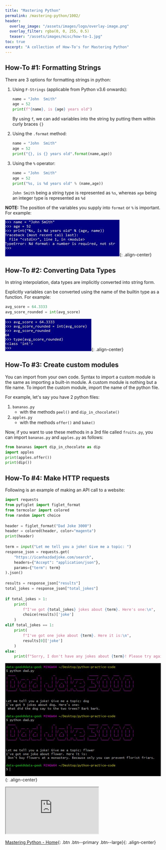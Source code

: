 ```yaml
---
title: "Mastering Python"
permalink: /mastering-python/1002/
header:
  overlay_image: "/assets/images/logo/overlay-image.png"
  overlay_filter: rgba(0, 0, 255, 0.5)
  teaser: "/assets/images/misc/how-to-1.jpg"
toc: true
excerpt: "A collection of How-To's for Mastering Python"
---
```


## How-To #1: Formatting Strings

There are 3 options for formatting strings in python:

1. Using  `F-Strings` (applicable from Python v3.6 onwards):

      ```python
      name = "John  Smith"
      age = 52
      print(f"{name}, is {age} years old")
      ```

      By using `f`, we can add variables into the string by putting them within curly braces `{}`

2. Using the `.format` method:

      ```python
      name = "John  Smith"
      age = 52
      print("{}, is {} years old".format(name,age))
      ```

3. Using the `%` operator:

      ```python
      name = "John  Smith"
      age = 52
      print("%s, is %d years old" % (name,age))
      ```

      `John Smith` being a string type is represented as `%s`, whereas `age` being an integer type is represented as `%d`


**NOTE:** The position of the variables you supply into `format` or `%` is important. For example:

![Sequence of variables](/assets/images/courses/mastering-python/how-to-0005-ss-001.JPG){: .align-center}

## How-To #2: Converting Data Types

In string interpolation, data types are implicitly converted into string form.

Explicitly variables can be converted using the name of the builtin type as a function. For example:

```Python
avg_score = 64.3333
avg_score_rounded = int(avg_score)
```
![Type casting](/assets/images/courses/mastering-python/how-to-0006-ss-001.JPG){: .align-center}

## How-To #3: Create custom modules

You can import from your own code. Syntax to import a custom module is the same as importing a built-in module. A custom module is nothing but a file name. To import the custom module, import the name of the python file.

For example, let's say you have 2 python files:
1. `bananas.py`
      * with the methods `peel()` and `dip_in_chocolate()`
2. `apples.py`
      * with the methods `offer()` and `bake()`

Now, if you want to use these methods in a 3rd file called `fruits.py`, you can import `bananas.py` and `apples.py` as follows:

```python
from bananas import dip_in_chocolate as dip
import apples
print(apples.offer())
print(dip())
```

## How-To #4: Make HTTP requests

Following is an example of making an API call to a website:

```python
import requests
from pyfiglet import figlet_format
from termcolor import colored
from random import choice

header = figlet_format("Dad Joke 3000")
header = colored(header, color="magenta")
print(header)

term = input("Let me tell you a joke! Give me a topic: ")
response_json = requests.get(
    "https://icanhazdadjoke.com/search",
    headers={"Accept": "application/json"},
    params={"term": term}
).json()

results = response_json["results"]
total_jokes = response_json["total_jokes"]

if total_jokes > 1:
    print(
        f"I've got {total_jokes} jokes about {term}. Here's one:\n",
        choice(results)['joke']
    )
elif total_jokes == 1:
    print(
        f"I've got one joke about {term}. Here it is:\n",
        results[0]['joke']
    )
else:
    print(f"Sorry, I don't have any jokes about {term}! Please try again.")
```

![sample output](/assets/images/courses/mastering-python/how-to-0004-ss-03.JPG){: .align-center}

<iframe src="https://www.zepl.com/viewer/notebooks/bm90ZTovL2RhdGFnZWVraW5tZS9jOGY4MGQ3NjFjY2Y0MDZjOWRkNDgzODAyYTc4ZWExNi9ub3RlLmpzb24?asIframe" height="" width=""></iframe>

[Mastering Python - Home](/mastering-python/){: .btn .btn--primary .btn--large}{: .align-center}
